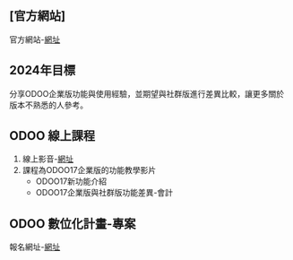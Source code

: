 ## [官方網站]
官方網站-[網址](https://consultant.xienci.com/)
## 2024年目標
分享ODOO企業版功能與使用經驗，並期望與社群版進行差異比較，讓更多關於版本不熟悉的人參考。

## ODOO 線上課程
1. 線上影音-[網址](https://www.youtube.com/channel/UCFn6F8NOS8MTDP4ZSb_ppUA)
2. 課程為ODOO17企業版的功能教學影片
   + ODOO17新功能介紹
   + ODOO17企業版與社群版功能差異-會計

## ODOO 數位化計畫-專案
報名網址-[網址](https://consultant.xienci.com/event/2003odoo-1/register)

